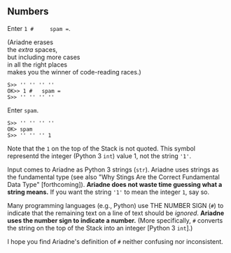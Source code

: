 ## Numbers

Enter `1 #` ` ` ` ` ` ` `spam =`.

(Ariadne erases\
the _extra_ spaces,\
but including more cases\
in all the right places\
makes you the winner of code-reading races.)


    S>> '' '' '' ''
    OK>> 1 #   spam =
    S>> '' '' '' ''
    
Enter `spam`.

    S>> '' '' '' ''
    OK> spam
    S>> '' '' '' 1
    
Note that the `1` on the top of the Stack is not quoted.
This symbol representd the integer (Python 3 `int`) value 1, not the string `'1'`.

Input comes to Ariadne as Python 3 strings (`str`).
Ariadne uses strings as the fundamental type
(see also "Why Stings Are the Correct Fundamental Data Type" [forthcoming]).
**Ariadne does not waste time guessing what a string means.**
If you want the string `'1'` to mean the integer `1`, say so.

Many programming languages (e.g., Python) use THE NUMBER SIGN (`#`) to indicate that the remaining text on a line of text should be _ignored_.
**Ariadne uses the number sign to indicate a number.**
(More specifically, `#` converts the string on the top of the Stack into an integer \[Python 3 `int`\].)

I hope you find Ariadne's definition of `#` neither confusing nor inconsistent.
